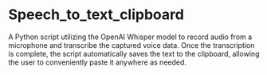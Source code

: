 # Speech_to_text_clipboard

A Python script utilizing the OpenAI Whisper model to record audio from a microphone and transcribe the captured voice data. Once the transcription is complete, the script automatically saves the text to the clipboard, allowing the user to conveniently paste it anywhere as needed.
